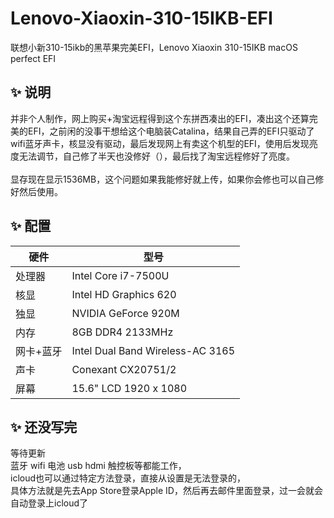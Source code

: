 # Lenovo-Xiaoxin-310-15IKB-EFI
联想小新310-15ikb的黑苹果完美EFI，Lenovo Xiaoxin 310-15IKB macOS perfect EFI

## ✨ 说明
并非个人制作，网上购买+淘宝远程得到这个东拼西凑出的EFI，凑出这个还算完美的EFI，之前闲的没事干想给这个电脑装Catalina，结果自己弄的EFI只驱动了wifi蓝牙声卡，核显没有驱动，最后发现网上有卖这个机型的EFI，使用后发现亮度无法调节，自己修了半天也没修好（），最后找了淘宝远程修好了亮度。\
\
显存现在显示1536MB，这个问题如果我能修好就上传，如果你会修也可以自己修好然后使用。

## ✨ 配置
| 硬件      | 型号                             |
|-----------|----------------------------------|
| 处理器    | Intel Core i7-7500U              |
| 核显      | Intel HD Graphics 620            |
| 独显      | NVIDIA GeForce 920M              |
| 内存      | 8GB DDR4 2133MHz                 |
| 网卡+蓝牙 | Intel Dual Band Wireless-AC 3165 |
| 声卡      | Conexant CX20751/2               |
| 屏幕      | 15.6" LCD 1920 x 1080            |

## ✨ 还没写完
等待更新\
蓝牙 wifi 电池 usb hdmi 触控板等都能工作，\
icloud也可以通过特定方法登录，直接从设置是无法登录的，\
具体方法就是先去App Store登录Apple ID，然后再去邮件里面登录，过一会就会自动登录上icloud了
